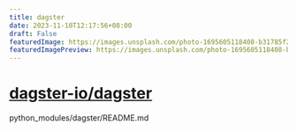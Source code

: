 ```yaml
---
title: dagster
date: 2023-11-10T12:17:56+08:00
draft: False
featuredImage: https://images.unsplash.com/photo-1695605118408-b31785f23152?ixid=M3w0NjAwMjJ8MHwxfHJhbmRvbXx8fHx8fHx8fDE2OTk1ODk3MDd8&ixlib=rb-4.0.3
featuredImagePreview: https://images.unsplash.com/photo-1695605118408-b31785f23152?ixid=M3w0NjAwMjJ8MHwxfHJhbmRvbXx8fHx8fHx8fDE2OTk1ODk3MDd8&ixlib=rb-4.0.3
---
```


# [dagster-io/dagster](https://github.com/dagster-io/dagster)

python_modules/dagster/README.md